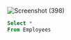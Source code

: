 


![Screenshot (398)](https://user-images.githubusercontent.com/79485961/169616722-36278195-fa62-4dc7-9f07-0267dc7ca2fe.png)


```SQL
Select *
From Employees
```


